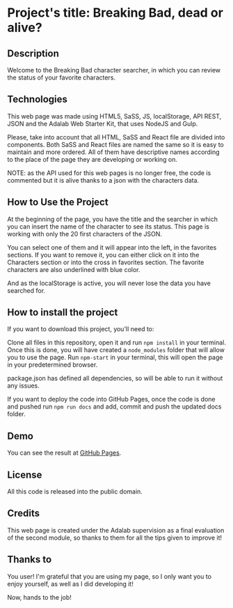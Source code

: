 # Project's title: Breaking Bad, dead or alive?

## Description

Welcome to the Breaking Bad character searcher, in which you can review the status of your favorite characters.

## Technologies

This web page was made using HTML5, SaSS, JS, localStorage, API REST, JSON and the Adalab Web Starter Kit, that uses NodeJS and Gulp.

Please, take into account that all HTML, SaSS and React file are divided into components. Both SaSS and React files are named the same so it is easy to maintain and more ordered. All of them have descriptive names according to the place of the page they are developing or working on.

NOTE: as the API used for this web pages is no longer free, the code is commented but it is alive thanks to a json with the characters data.

## How to Use the Project

At the beginning of the page, you have the title and the searcher in which you can insert the name of the character to see its status. This page is working with only the 20 first characters of the JSON.

You can select one of them and it will appear into the left, in the favorites sections. If you want to remove it, you can either click on it into the Characters section or into the cross in favorites section. The favorite characters are also underlined with blue color.

And as the localStorage is active, you will never lose the data you have searched for.

## How to install the project

If you want to download this project, you'll need to:

Clone all files in this repository, open it and run `npm install` in your terminal. Once this is done, you will have created a `node_modules` folder that will allow you to use the page. Run `npm-start` in your terminal, this will open the page in your predetermined browser.

package.json has defined all dependencies, so will be able to run it without any issues.

If you want to deploy the code into GitHub Pages, once the code is done and pushed run `npm run docs` and add, commit and push the updated docs folder.

## Demo

You can see the result at [GitHub Pages](https://lvaldenebro.github.io/breaking-bad-character-searcher-js/).

## License

All this code is released into the public domain.

## Credits

This web page is created under the Adalab supervision as a final evaluation of the second module, so thanks to them for all the tips given to improve it!

## Thanks to

You user! I'm grateful that you are using my page, so I only want you to enjoy yourself, as well as I did developing it!

Now, hands to the job!
